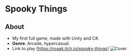 # Spooky Things  
## About
- My first full game, made with Unity and C#.
- **Genre**: Arcade, hypercasual.
- Link to play [https://roaak.itch.io/spooky-things]
![Cover](https://user-images.githubusercontent.com/101067760/233824268-1d22d4aa-6d29-4018-b41b-5eabd9c47e3e.png)
